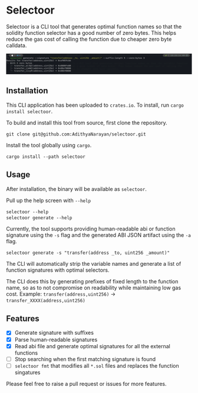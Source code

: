 # Selectoor

Selectoor is a CLI tool that generates optimal function names so that the solidity function selector has a good number of zero bytes. This helps reduce the gas cost of calling the function due to cheaper zero byte calldata.

![selectoor](/docs/example.png?raw=true)

## Installation

This CLI application has been uploaded to `crates.io`. To install, run `cargo install selectoor`.

To build and install this tool from source, first clone the repository.

```shell
git clone git@github.com:AdithyaNarayan/selectoor.git
```

Install the tool globally using `cargo`.

```shell
cargo install --path selectoor
```

## Usage

After installation, the binary will be available as `selectoor`.

Pull up the help screen with `--help`

```shell
selectoor --help
selectoor generate --help
```

Currently, the tool supports providing human-readable abi or function signature using the `-s` flag and the generated ABI JSON artifact using the `-a` flag.

```shell
selectoor generate -s "transfer(address _to, uint256 _amount)"
```

The CLI will automatically strip the variable names and generate a list of function signatures with optimal selectors.

The CLI does this by generating prefixes of fixed length to the function name, so as to not compromise on readability while maintaining low gas cost. Example: `transfer(address,uint256)` -> `transfer_XXXX(address,uint256)`

## Features

-   [x] Generate signature with suffixes 
-   [x] Parse human-readable signatures 
-   [x] Read abi file and generate optimal signatures for all the external functions
-   [ ] Stop searching when the first matching signature is found
-   [ ] `selectoor fmt` that modifies all `*.sol` files and replaces the function singatures

Please feel free to raise a pull request or issues for more features.

